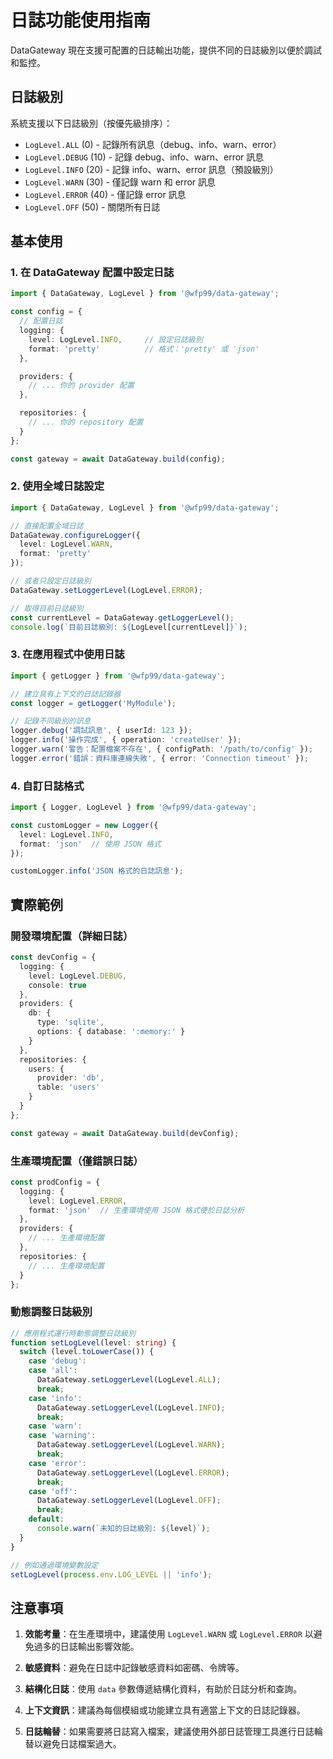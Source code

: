 # 日誌功能使用指南

DataGateway 現在支援可配置的日誌輸出功能，提供不同的日誌級別以便於調試和監控。

## 日誌級別

系統支援以下日誌級別（按優先級排序）：

- `LogLevel.ALL` (0) - 記錄所有訊息（debug、info、warn、error）
- `LogLevel.DEBUG` (10) - 記錄 debug、info、warn、error 訊息
- `LogLevel.INFO` (20) - 記錄 info、warn、error 訊息（預設級別）
- `LogLevel.WARN` (30) - 僅記錄 warn 和 error 訊息
- `LogLevel.ERROR` (40) - 僅記錄 error 訊息
- `LogLevel.OFF` (50) - 關閉所有日誌

## 基本使用

### 1. 在 DataGateway 配置中設定日誌

```typescript
import { DataGateway, LogLevel } from '@wfp99/data-gateway';

const config = {
  // 配置日誌
  logging: {
    level: LogLevel.INFO,     // 設定日誌級別
    format: 'pretty'          // 格式：'pretty' 或 'json'
  },

  providers: {
    // ... 你的 provider 配置
  },

  repositories: {
    // ... 你的 repository 配置
  }
};

const gateway = await DataGateway.build(config);
```

### 2. 使用全域日誌設定

```typescript
import { DataGateway, LogLevel } from '@wfp99/data-gateway';

// 直接配置全域日誌
DataGateway.configureLogger({
  level: LogLevel.WARN,
  format: 'pretty'
});

// 或者只設定日誌級別
DataGateway.setLoggerLevel(LogLevel.ERROR);

// 取得目前日誌級別
const currentLevel = DataGateway.getLoggerLevel();
console.log(`目前日誌級別: ${LogLevel[currentLevel]}`);
```

### 3. 在應用程式中使用日誌

```typescript
import { getLogger } from '@wfp99/data-gateway';

// 建立具有上下文的日誌記錄器
const logger = getLogger('MyModule');

// 記錄不同級別的訊息
logger.debug('調試訊息', { userId: 123 });
logger.info('操作完成', { operation: 'createUser' });
logger.warn('警告：配置檔案不存在', { configPath: '/path/to/config' });
logger.error('錯誤：資料庫連線失敗', { error: 'Connection timeout' });
```

### 4. 自訂日誌格式

```typescript
import { Logger, LogLevel } from '@wfp99/data-gateway';

const customLogger = new Logger({
  level: LogLevel.INFO,
  format: 'json'  // 使用 JSON 格式
});

customLogger.info('JSON 格式的日誌訊息');
```

## 實際範例

### 開發環境配置（詳細日誌）

```typescript
const devConfig = {
  logging: {
    level: LogLevel.DEBUG,
    console: true
  },
  providers: {
    db: {
      type: 'sqlite',
      options: { database: ':memory:' }
    }
  },
  repositories: {
    users: {
      provider: 'db',
      table: 'users'
    }
  }
};

const gateway = await DataGateway.build(devConfig);
```

### 生產環境配置（僅錯誤日誌）

```typescript
const prodConfig = {
  logging: {
    level: LogLevel.ERROR,
    format: 'json'  // 生產環境使用 JSON 格式便於日誌分析
  },
  providers: {
    // ... 生產環境配置
  },
  repositories: {
    // ... 生產環境配置
  }
};
```

### 動態調整日誌級別

```typescript
// 應用程式運行時動態調整日誌級別
function setLogLevel(level: string) {
  switch (level.toLowerCase()) {
    case 'debug':
    case 'all':
      DataGateway.setLoggerLevel(LogLevel.ALL);
      break;
    case 'info':
      DataGateway.setLoggerLevel(LogLevel.INFO);
      break;
    case 'warn':
    case 'warning':
      DataGateway.setLoggerLevel(LogLevel.WARN);
      break;
    case 'error':
      DataGateway.setLoggerLevel(LogLevel.ERROR);
      break;
    case 'off':
      DataGateway.setLoggerLevel(LogLevel.OFF);
      break;
    default:
      console.warn(`未知的日誌級別: ${level}`);
  }
}

// 例如通過環境變數設定
setLogLevel(process.env.LOG_LEVEL || 'info');
```

## 注意事項

1. **效能考量**：在生產環境中，建議使用 `LogLevel.WARN` 或 `LogLevel.ERROR` 以避免過多的日誌輸出影響效能。

2. **敏感資料**：避免在日誌中記錄敏感資料如密碼、令牌等。

3. **結構化日誌**：使用 `data` 參數傳遞結構化資料，有助於日誌分析和查詢。

4. **上下文資訊**：建議為每個模組或功能建立具有適當上下文的日誌記錄器。

5. **日誌輪替**：如果需要將日誌寫入檔案，建議使用外部日誌管理工具進行日誌輪替以避免日誌檔案過大。